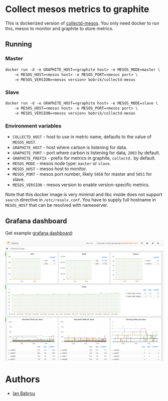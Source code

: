 # Collect mesos metrics to graphite

This is dockerized version of [collectd-mesos](https://github.com/rayrod2030/collectd-mesos).
You only need docker to run this, mesos to monitor and graphite to store metrics.

## Running

### Master

```
docker run -d -e GRAPHITE_HOST=<graphite host> -e MESOS_MODE=master \
    -e MESOS_HOST=<mesos host> -e MESOS_PORT=<mesos port> \
    -e MESOS_VERSION=<mesos version> bobrik/collectd-mesos
```

### Slave

```
docker run -d -e GRAPHITE_HOST=<graphite host> -e MESOS_MODE=slave \
    -e MESOS_HOST=<mesos host> -e MESOS_PORT=<mesos port> \
    -e MESOS_VERSION=<mesos version> bobrik/collectd-mesos
```

### Environment variables

* `COLLECTD_HOST` - host to use in metric name, defaults to the value of `MESOS_HOST`.
* `GRAPHITE_HOST` - host where carbon is listening for data.
* `GRAPHITE_PORT` - port where carbon is listening for data, `2003` by default.
* `GRAPHITE_PREFIX` - prefix for metrics in graphite, `collectd.` by default.
* `MESOS_MODE` - mesos node type: `master` or `slave`.
* `MESOS_HOST` - mesos host to monitor.
* `MESOS_PORT` - mesos port number, likely `5050` for master and `5051` for slave.
* `MESOS_VERSION` - mesos version to enable version-specific metrics.

Note that this docker image is very minimal and libc inside does not
support `search` directive in `/etc/resolv.conf`. You have to supply
full hostname in `MESOS_HOST` that can be resolved with nameserver.

## Grafana dashboard

Get example [grafana dashboard](grafana-dashboard.json):

![Screenshot](screenshot.png)

# Authors

* [Ian Babrou](https://github.com/bobrik)
